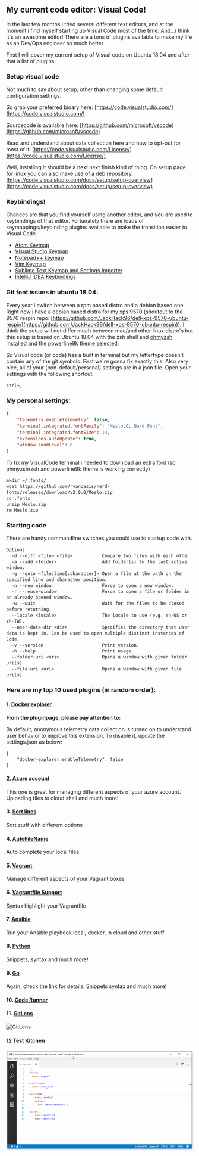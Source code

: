 ## My current code editor: Visual Code!

In the last few months i tried several different text editors, and at the moment i find myself starting up Visual Code most of the time. And...i think it's an awesome editor!
There are a tons of plugins available to make my life as an Dev/Ops engineer so much better.

First I will cover my current setup of Visual code on Ubuntu 18.04 and after that a list of plugins.

### Setup visual code
Not much to say about setup, other than changing some default configuration settings.

So grab your preferred binary here: [https://code.visualstudio.com/](https://code.visualstudio.com/)

Sourcecode is available here: [https://github.com/microsoft/vscode](https://github.com/microsoft/vscode)

Read and understand about data collection here and how to opt-out for most of it: [https://code.visualstudio.com/License/](https://code.visualstudio.com/License/)

Well, installing it should be a next next finish kind of thing. On setup page for linux you can also make use of a deb repository: [https://code.visualstudio.com/docs/setup/setup-overview](https://code.visualstudio.com/docs/setup/setup-overview)

### Keybindings!
Chances are that you find yourself using another editor, and you are used to keybindings of that editor.
Fortunately there are loads of keymappings/keybinding plugins available to make the transition easier to Visual Code.

* [Atom Keymap](https://marketplace.visualstudio.com/items?itemName=ms-vscode.atom-keybindings)
* [Visual Studio Keymap ](https://marketplace.visualstudio.com/items?itemName=ms-vscode.vs-keybindings)
* [Notepad++ keymap](https://marketplace.visualstudio.com/items?itemName=ms-vscode.notepadplusplus-keybindings)
* [Vim Keymap](https://marketplace.visualstudio.com/items?itemName=GiuseppeCesarano.vim-keymap)
* [Sublime Text Keymap and Settings Importer](https://marketplace.visualstudio.com/items?itemName=ms-vscode.sublime-keybindings)
* [IntelliJ IDEA Keybindings](https://marketplace.visualstudio.com/items?itemName=k--kato.intellij-idea-keybindings)


### Git font issues in ubuntu 18.04:
Every year i switch between a rpm based distro and a debian based one. Right now i have a debian based distro for my xps 9570 (shoutout to the 9570 respin repo: [https://github.com/JackHack96/dell-xps-9570-ubuntu-respin](https://github.com/JackHack96/dell-xps-9570-ubuntu-respin)). I think the setup will not differ much between mac/and other linux distro's but this setup is based on Ubuntu 18.04 with the zsh shell and [ohmyzsh](https://ohmyz.sh/) installed and the powerline9k theme selected.

So Visual code (or code) has a built in terminal but my lettertype doesn’t contain any of the git symbols.
First we're gonna fix exactly this.
Also very nice, all of your (non-default/personal) settings are in a json file. Open your settings with the following shortcut:
```
ctrl+,
```


### My personal settings:
```json
{
    "telemetry.enableTelemetry": false,
    "terminal.integrated.fontFamily": "MesloLGL Nerd Font",
    "terminal.integrated.fontSize": 14,
    "extensions.autoUpdate": true,
    "window.zoomLevel": 0
}
```

To fix my VisualCode terminal i needed to download an extra font (so ohmyzsh/zsh and powerline9k theme is working correctly)

```
mkdir ~/.fonts/
wget https://github.com/ryanoasis/nerd-fonts/releases/download/v2.0.0/Meslo.zip
cd .fonts
unzip Meslo.zip
rm Meslo.zip
```

### Starting code
There are handy commandline switches you could use to startup code with.
```
Options
  -d --diff <file> <file>           Compare two files with each other.
  -a --add <folder>                 Add folder(s) to the last active window.
  -g --goto <file:line[:character]> Open a file at the path on the specified line and character position.
  -n --new-window                   Force to open a new window.
  -r --reuse-window                 Force to open a file or folder in an already opened window.
  -w --wait                         Wait for the files to be closed before returning.
  --locale <locale>                 The locale to use (e.g. en-US or zh-TW).
  --user-data-dir <dir>             Specifies the directory that user data is kept in. Can be used to open multiple distinct instances of Code.
  -v --version                      Print version.
  -h --help                         Print usage.
  --folder-uri <uri>                Opens a window with given folder uri(s)
  --file-uri <uri>                  Opens a window with given file uri(s)
```


### Here are my top 10 used plugins (in random order):

#### 1. [Docker explorer](https://marketplace.visualstudio.com/items?itemName=formulahendry.docker-explorer)

**From the pluginpage, please pay attention to:**

By default, anonymous telemetry data collection is turned on to understand user behavior to improve this extension. To disable it, update the settings.json as below:
```
{
    "docker-explorer.enableTelemetry": false
}
```



#### 2. [Azure account](https://marketplace.visualstudio.com/items?itemName=ms-vscode.azure-account)

This one is great for managing different aspects of your azure account. Uploading files to cloud shell and much more!

#### 3. [Sort lines](https://marketplace.visualstudio.com/items?itemName=Tyriar.sort-lines)

Sort stuff with different options

#### 4. [AutoFileName](https://marketplace.visualstudio.com/items?itemName=JerryHong.autofilename)

Auto complete your local files.

#### 5. [Vagrant](https://marketplace.visualstudio.com/items?itemName=bbenoist.vagrant)

Manage different aspects of your Vagrant boxes

#### 6. [Vagrantfile Support](https://marketplace.visualstudio.com/items?itemName=marcostazi.VS-code-vagrantfile)

Syntax highlight your Vagrantfile

#### 7. [Ansible](https://marketplace.visualstudio.com/items?itemName=vscoss.vscode-ansible)

Run your Ansible playbook local, docker, in cloud and other stuff.

#### 8. [Python](https://marketplace.visualstudio.com/items?itemName=ms-python.python)

Snippets, syntax and much more!

#### 9. [Go](https://marketplace.visualstudio.com/items?itemName=ms-vscode.Go)

Again, check the link for details. Snippets syntax and much more!

#### 10. [Code Runner](https://marketplace.visualstudio.com/items?itemName=formulahendry.code-runner)

#### 11. [GitLens](https://marketplace.visualstudio.com/items?itemName=eamodio.gitlens)
![GitLens](https://raw.githubusercontent.com/eamodio/vscode-gitlens/master/images/docs/gitlens-preview.gif)

#### 12 [Test Kitchen](https://marketplace.visualstudio.com/items?itemName=jirkafajfr.vscode-kitchen)
![Test Kitchen](https://github.com/jirkafajfr/vscode-kitchen/raw/master/assets/converge.gif)
